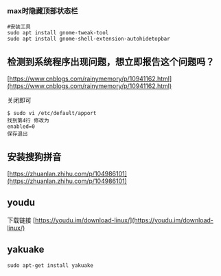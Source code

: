 ### max时隐藏顶部状态栏

```shell
#安装工具
sudo apt install gnome-tweak-tool
sudo apt install gnome-shell-extension-autohidetopbar
```

## 检测到系统程序出现问题，想立即报告这个问题吗？

[https://www.cnblogs.com/rainymemory/p/10941162.html](https://www.cnblogs.com/rainymemory/p/10941162.html)

关闭即可

```shell
$ sudo vi /etc/default/apport 
找到第4行 修改为
enabled=0
保存退出
```

## 安装搜狗拼音

[https://zhuanlan.zhihu.com/p/104986101](https://zhuanlan.zhihu.com/p/104986101)

## youdu

下载链接
[https://youdu.im/download-linux/](https://youdu.im/download-linux/)

## yakuake

```shell
sudo apt-get install yakuake
```


